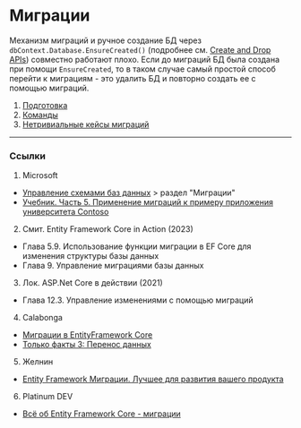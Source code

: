 # Миграции

Механизм миграций и ручное создание БД через `dbContext.Database.EnsureCreated()` (подробнее см. [Create and Drop APIs](https://learn.microsoft.com/ru-ru/ef/core/managing-schemas/ensure-created)) совместно работают плохо. Если до миграций БД была создана при помощи `EnsureCreated`, то в таком случае самый простой способ перейти к миграциям - это удалить БД и повторно создать ее с помощью миграций.

1. [Подготовка](./01-preparing.md)
2. [Команды](./02-commands.md)
3. [Нетривиальные кейсы миграций](./hard-cases/README.md)

---

### Ссылки

1. Microsoft

- [Управление схемами баз данных](https://learn.microsoft.com/ru-ru/ef/core/managing-schemas/) > раздел "Миграции"
- [Учебник. Часть 5. Применение миграций к примеру приложения университета Contoso](https://learn.microsoft.com/ru-ru/aspnet/core/data/ef-mvc/migrations?view=aspnetcore-3.1)

2. Смит. Entity Framework Core in Action (2023)

- Глава 5.9. Использование функции миграции в EF Core для изменения структуры базы данных
- Глава 9. Управление миграциями базы данных

3. Лок. ASP.Net Core в действии (2021)

- Глава 12.3. Управление изменениями с помощью миграций

4. Calabonga

- [Миграции в EntityFramework Core](https://www.youtube.com/watch?v=vfHq2ns4RlA)
- [Только факты 3: Перенос данных](https://www.youtube.com/watch?v=NGIiPTKBVsI)

5. Желнин

- [Entity Framework Миграции. Лучшее для развития вашего продукта](https://www.youtube.com/watch?v=RB5J9g_bpsI&list=PL4hR27YmlLPp4dJRBQiFRWXalNXsnvWRq&index=3)

6. Platinum DEV

- [Всё об Entity Framework Core - миграции](https://www.youtube.com/watch?v=eHayUiqBXK4&t=6726s)
